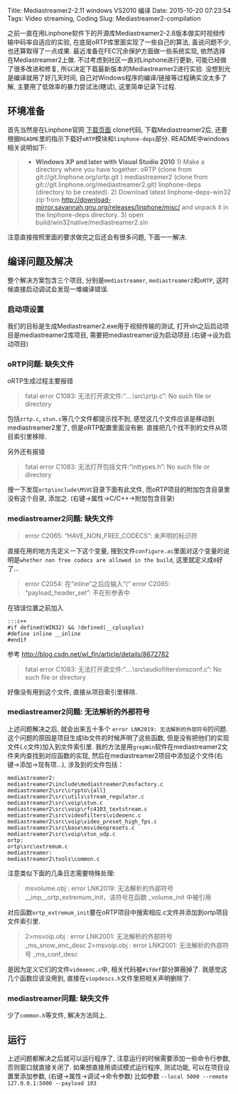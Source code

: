 Title: Mediastreamer2-2.11 windows VS2010 编译 
Date: 2015-10-20 07:23:54
Tags: Video streaming, Coding
Slug: Mediastreamer2-compilation

之前一直在用Linphone软件下的开源库Mediastreamer2-2.8版本做实时视频传输中码率自适应的实验, 在底层oRTP库里面实现了一些自己的算法, 虽说问题不少, 也还算取得了一点成果. 最近准备在FEC冗余保护方面做一些系统实现, 依然选择在Mediastreamer2上做. 不过考虑到社区一直对Linphone进行更新, 可能已经做了很多改进和修复, 所以决定下载最新版本的Mediastreamer2进行实验. 没想到光是编译就用了好几天时间, 自己对Windows程序的编译/链接等过程确实没太多了解, 主要用了低效率的暴力尝试法(瞎试), 这里简单记录下过程.

<!-- PELICAN_END_SUMMARY -->

## 环境准备

首先当然是在Linphone官网 [下载页面](http://www.linphone.org/technical-corner/mediastreamer2/downloads) clone代码, 下载Mediastreamer2后, 还要根据`README`里的指示下载好`oRTP`模块和`linphone-deps`部分. README中windows相关说明如下:

>   * **Windows XP and later with Visual Studio 2010**
	1) Make a directory where you have together:
		oRTP (clone from git://git.linphone.org/ortp.git )
		mediastreamer2 (clone from git://git.linphone.org/mediastreamer2.git)
		linphone-deps (directory to be created).
	2) Download latest linphone-deps-win32 zip from http://download-mirror.savannah.gnu.org/releases/linphone/misc/ and unpack it in the linphone-deps directory.
	3) open build/win32native/mediastreamer2.sln
	
注意直接按照里面的要求做完之后还会有很多问题, 下面一一解决.

## 编译问题及解决

整个解决方案包含三个项目, 分别是`mediastreamer`, `mediastreamer2`和`oRTP`, 这时候直接启动调试会发现一堆编译错误.

### 启动项设置

我们的目标是生成Mediastreamer2.exe用于视频传输的测试, 打开sln之后启动项目是mediastreamer2库项目, 需要把mediastreamer设为启动项目.(右键->设为启动项目)

### oRTP问题: 缺失文件
oRTP生成过程主要报错

>	fatal error C1083: 无法打开源文件:“..\..\src\zrtp.c”: No such file or directory

包括`zrtp.c`, `stun.c`等几个文件都提示找不到, 感觉这几个文件应该是移动到mediastreamer2里了, 但是oRTP配置里面没有删. 直接把几个找不到的文件从项目索引里移除.

另外还有报错

>	fatal error C1083: 无法打开包括文件:“inttypes.h”: No such file or directory

搜一下发现`ortp\include\MSVC`目录下面有此文件, 而oRTP项目的附加包含目录里没有这个目录, 添加之. (右键->属性->C/C++->附加包含目录)

### mediastreamer2问题: 缺失文件

>	error C2065: “HAVE_NON_FREE_CODECS”: 未声明的标识符

直接在用的地方先定义一下这个变量, 搜到文件`configure.ac`里面对这个变量的说明是`whether non free codecs are allowed in the build`, 这里就定义成`0`好了...

>	error C2054: 在“inline”之后应输入“(”
	error C2085: “payload_header_set”: 不在形参表中

在错误位置之前加入

	:::c++
	#if defined(WIN32) && !defined(__cplusplus)
	#define inline __inline
	#endif

参考 http://blog.csdn.net/wl_fln/article/details/8672782

>	fatal error C1083: 无法打开源文件:“..\..\src\audiofilters\msconf.c”: No such file or directory

好像没有用到这个文件, 直接从项目索引里移除.

### mediastreamer2问题: 无法解析的外部符号

上述问题解决之后, 就会出来五十多个 `error LNK2019: 无法解析的外部符号`的问题. 这个问题的原因是项目生成lib文件的时候声明了这些函数, 但是没有把他们的实现文件(.c文件)加入到文件索引里.
我的方法是用`grepWin`软件在mediastreamer2文件夹内查找到对应函数的实现, 然后在mediastreamer2项目中添加这个文件(右键->添加->现有项...), 涉及到的文件包括：

	mediastreamer2:
	mediastreamer2\include\mediastreamer2\msfactory.c
	mediastreamer2\src\crypto\{all}
	mediastreamer2\src\utils\stream_regulator.c
	mediastreamer2\src\voip\stun.c
	mediastreamer2\src\voip\rfc4103_textstream.c
	mediastreamer2\src\videofilters\videoenc.c
	mediastreamer2\src\voip\video_preset_high_fps.c
	mediastreamer2\src\base\msvideopresets.c
	mediastreamer2\src\voip\stun_udp.c
	ortp:
	ortp\src\extremum.c
	mediastreamer:
	mediastreamer2\tools\common.c


注意类似下面的几条日志需要特殊处理:

>	msvolume.obj : error LNK2019: 无法解析的外部符号 __imp__ortp_extremum_init，该符号在函数 _volume_init 中被引用

对应函数`ortp_extremum_init`要在oRTP项目中搜索相应.c文件并添加到ortp项目文件索引里.

>	2>msvoip.obj : error LNK2001: 无法解析的外部符号 _ms_snow_enc_desc
	2>msvoip.obj : error LNK2001: 无法解析的外部符号 _ms_conf_desc

是因为定义它们的文件`videoenc.c`中, 相关代码被`#ifdef`部分屏蔽掉了. 我感觉这几个函数应该没用到, 直接在`viopdescs.h`文件里把相关声明删除了.

### mediastreamer问题: 缺失文件

少了`common.h`等文件, 解决方法同上.

## 运行

上述问题都解决之后就可以运行程序了, 注意运行的时候需要添加一些命令行参数, 否则窗口就直接关闭了. 如果想直接用调试模式运行程序, 测试功能, 可以在项目设置里添加参数, (右键->属性->调试->命令参数)
比如参数 `--local 5000 --remote 127.0.0.1:5000 --payload 103`